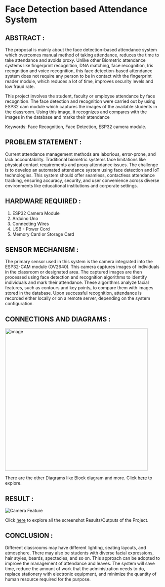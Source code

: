 # Face Detection based Attendance System

## ABSTRACT :

The proposal is mainly about the face detection-based attendance system which overcomes manual
method of taking attendance, reduces the time to take attendance and avoids proxy. Unlike other
Biometric attendance systems like fingerprint recognition, DNA matching, face recognition, Iris
recognition and voice recognition, this face detection-based attendance system does not require
any person to be in contact with the fingerprint reader module, which reduces a lot of time,
improves security levels and low fraud rate.

This project involves the student, faculty or employee attendance by face recognition. The face
detection and recognition were carried out by using ESP32 cam module which captures the images
of the available students in the classroom. Using this image, it recognizes and compares with the
images in the database and marks their attendance

Keywords: Face Recognition, Face Detection, ESP32 camera module.

## PROBLEM STATEMENT :

Current attendance management methods are laborious, error-prone, and lack accountability. 
Traditional biometric systems face limitations like physical contact requirements and proxy attendance issues. 
The challenge is to develop an automated attendance system using face detection and IoT technologies. 
This system should offer seamless, contactless attendance tracking, ensuring accuracy, security, 
and user convenience across diverse environments like educational institutions and corporate settings.

## HARDWARE REQUIRED :

1. ESP32 Camera Module
2. Arduino Uno
3. Connecting Wires
4. USB - Power Cord
5. Memory Card or Storage Card

## SENSOR MECHANISM :

The primary sensor used in this system is the camera integrated into the ESP32-CAM module (OV2640). 
This camera captures images of individuals in the classroom or designated area. 
The captured images are then processed using face detection and recognition algorithms to identify individuals and mark their attendance. 
These algorithms analyze facial features, such as contours and key points, to compare them with images stored in the database. 
Upon successful recognition, attendance is recorded either locally or on a remote server, depending on the system configuration.

## CONNECTIONS AND DIAGRAMS :

<img width="461" alt="image" src="https://github.com/user-attachments/assets/976f996e-eea5-49f3-9a7a-865709dc3bbd">

There are the other Diagrams like Block diagram and more. Click [here](Diagram) to explore.

## RESULT :
![Camera Feature](https://github.com/user-attachments/assets/04a62761-386d-48ce-b296-7a360b048ead)

Click [here](Result) to explore all the screenshot Results/Outputs of the Project.

## CONCLUSION :

Different classrooms may have different lighting, seating layouts, and atmosphere. There may also  be students with diverse facial expressions, hair styles, beards, spectacles, and so on. This approach can be adopted to improve the management of attendance and leaves. The system will save time, reduce the amount of work that the administration needs to do, replace stationery with electronic equipment, and minimize the quantity of human resource required for the purpose.
